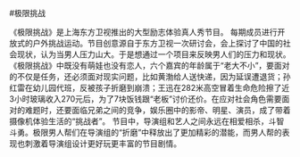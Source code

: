 #极限挑战

《极限挑战》是上海东方卫视推出的大型励志体验真人秀节目。
 每期成员进行开放式的户外挑战运动。节目创意源自于东方卫视一次研讨会，会上探讨了中国的社会现状，认为当男人压力山大。于是想通过一个项目来反映男人们的压力和现状。
《极限挑战》中既没有萌娃也没有恋人，六个嘉宾的年龄属于“老大不小”，要面对的不仅是任务，还必须面对现实问题，比如黄渤给人送快递，因为延误遭退货；孙红雷在幼儿园代班，反被孩子折磨到崩溃；王迅在282米高空冒着生命危险擦了近3小时玻璃收入270元后，为了7块饭钱跟“老板”讨价还价。在应对社会角色需要面对的难题时，还要面临兄弟之间的竞争，娱乐圈中的影帝、明星、演员，成了带着摄像机体验生活的“挑战者”。 节目中，导演组和艺人之间永远在相爱相杀，斗智斗勇。极限男人帮们在导演组的“折磨”中释放出了更加精彩的潜能，而男人帮的表现也刺激着导演组设计更好玩更丰富的节目剧情。
